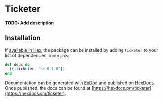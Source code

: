 # Ticketer

**TODO: Add description**

## Installation

If [available in Hex](https://hex.pm/docs/publish), the package can be installed
by adding `ticketer` to your list of dependencies in `mix.exs`:

```elixir
def deps do
  [{:ticketer, "~> 0.1.0"}]
end
```

Documentation can be generated with [ExDoc](https://github.com/elixir-lang/ex_doc)
and published on [HexDocs](https://hexdocs.pm). Once published, the docs can
be found at [https://hexdocs.pm/ticketer](https://hexdocs.pm/ticketer).

